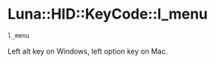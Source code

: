 # Luna::HID::KeyCode::l_menu

```c++
l_menu
```

Left alt key on Windows, left option key on Mac. 

